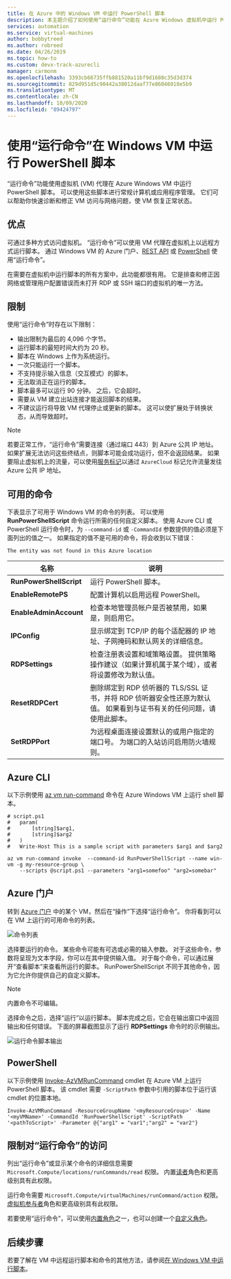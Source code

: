 ```yaml
---
title: 在 Azure 中的 Windows VM 中运行 PowerShell 脚本
description: 本主题介绍了如何使用“运行命令”功能在 Azure Windows 虚拟机中运行 PowerShell 脚本
services: automation
ms.service: virtual-machines
author: bobbytreed
ms.author: robreed
ms.date: 04/26/2019
ms.topic: how-to
ms.custom: devx-track-azurecli
manager: carmonm
ms.openlocfilehash: 3393cb66735ffb881520a11bf9d1680c35d3d374
ms.sourcegitcommit: 829d951d5c90442a38012daaf77e86046018e5b9
ms.translationtype: MT
ms.contentlocale: zh-CN
ms.lasthandoff: 10/09/2020
ms.locfileid: "89424797"
---
```

# <a name="run-powershell-scripts-in-your-windows-vm-by-using-run-command"></a>使用“运行命令”在 Windows VM 中运行 PowerShell 脚本

“运行命令”功能使用虚拟机 (VM) 代理在 Azure Windows VM 中运行 PowerShell 脚本。 可以使用这些脚本进行常规计算机或应用程序管理。 它们可以帮助你快速诊断和修正 VM 访问与网络问题，使 VM 恢复正常状态。



## <a name="benefits"></a>优点

可通过多种方式访问虚拟机。 “运行命令”可以使用 VM 代理在虚拟机上以远程方式运行脚本。 通过 Windows VM 的 Azure 门户、[REST API](/rest/api/compute/virtual%20machines%20run%20commands/runcommand) 或 [PowerShell](/powershell/module/az.compute/invoke-azvmruncommand) 使用“运行命令”。

在需要在虚拟机中运行脚本的所有方案中，此功能都很有用。 它是排查和修正因网络或管理用户配置错误而未打开 RDP 或 SSH 端口的虚拟机的唯一方法。

## <a name="restrictions"></a>限制

使用“运行命令”时存在以下限制：

* 输出限制为最后的 4,096 个字节。
* 运行脚本的最短时间大约为 20 秒。
* 脚本在 Windows 上作为系统运行。
* 一次只能运行一个脚本。
* 不支持提示输入信息（交互模式）的脚本。
* 无法取消正在运行的脚本。
* 脚本最多可以运行 90 分钟。 之后，它会超时。
* 需要从 VM 建立出站连接才能返回脚本的结果。
* 不建议运行将导致 VM 代理停止或更新的脚本。 这可以使扩展处于转换状态，从而导致超时。

> [!NOTE]
> 若要正常工作，“运行命令”需要连接（通过端口 443）到 Azure 公共 IP 地址。 如果扩展无法访问这些终结点，则脚本可能会成功运行，但不会返回结果。 如果要阻止虚拟机上的流量，可以使用[服务标记](../../virtual-network/security-overview.md#service-tags)以通过 `AzureCloud` 标记允许流量发往 Azure 公共 IP 地址。

## <a name="available-commands"></a>可用的命令

下表显示了可用于 Windows VM 的命令的列表。 可以使用 **RunPowerShellScript** 命令运行所需的任何自定义脚本。 使用 Azure CLI 或 PowerShell 运行命令时，为 `--command-id` 或 `-CommandId` 参数提供的值必须是下面列出的值之一。 如果指定的值不是可用的命令，将会收到以下错误：

```error
The entity was not found in this Azure location
```

|**名称**|**说明**|
|---|---|
|**RunPowerShellScript**|运行 PowerShell 脚本。|
|**EnableRemotePS**|配置计算机以启用远程 PowerShell。|
|**EnableAdminAccount**|检查本地管理员帐户是否被禁用，如果是，则启用它。|
|**IPConfig**| 显示绑定到 TCP/IP 的每个适配器的 IP 地址、子网掩码和默认网关的详细信息。|
|**RDPSettings**|检查注册表设置和域策略设置。 提供策略操作建议（如果计算机属于某个域），或者将设置修改为默认值。|
|**ResetRDPCert**|删除绑定到 RDP 侦听器的 TLS/SSL 证书，并将 RDP 侦听器安全性还原为默认值。 如果看到与证书有关的任何问题，请使用此脚本。|
|**SetRDPPort**|为远程桌面连接设置默认的或用户指定的端口号。 为端口的入站访问启用防火墙规则。|

## <a name="azure-cli"></a>Azure CLI

以下示例使用 [az vm run-command](/cli/azure/vm/run-command?view=azure-cli-latest#az-vm-run-command-invoke) 命令在 Azure Windows VM 上运行 shell 脚本。

```azurecli-interactive
# script.ps1
#   param(
#       [string]$arg1,
#       [string]$arg2
#   )
#   Write-Host This is a sample script with parameters $arg1 and $arg2

az vm run-command invoke  --command-id RunPowerShellScript --name win-vm -g my-resource-group \
    --scripts @script.ps1 --parameters "arg1=somefoo" "arg2=somebar"
```

## <a name="azure-portal"></a>Azure 门户

转到 [Azure 门户](https://portal.azure.com) 中的某个 VM，然后在“操作”下选择“运行命令”。  你将看到可以在 VM 上运行的可用命令的列表。

![命令列表](./media/run-command/run-command-list.png)

选择要运行的命令。 某些命令可能有可选或必需的输入参数。 对于这些命令，参数将呈现为文本字段，你可以在其中提供输入值。 对于每个命令，可以通过展开“查看脚本”来查看所运行的脚本。 RunPowerShellScript 不同于其他命令，因为它允许你提供自己的自定义脚本。

> [!NOTE]
> 内置命令不可编辑。

选择命令之后，选择“运行”以运行脚本。 脚本完成之后，它会在输出窗口中返回输出和任何错误。 下面的屏幕截图显示了运行 **RDPSettings** 命令时的示例输出。

![运行命令脚本输出](./media/run-command/run-command-script-output.png)

## <a name="powershell"></a>PowerShell

以下示例使用 [Invoke-AzVMRunCommand](/powershell/module/az.compute/invoke-azvmruncommand) cmdlet 在 Azure VM 上运行 PowerShell 脚本。 该 cmdlet 需要 `-ScriptPath` 参数中引用的脚本位于运行该 cmdlet 的位置本地。

```azurepowershell-interactive
Invoke-AzVMRunCommand -ResourceGroupName '<myResourceGroup>' -Name '<myVMName>' -CommandId 'RunPowerShellScript' -ScriptPath '<pathToScript>' -Parameter @{"arg1" = "var1";"arg2" = "var2"}
```

## <a name="limiting-access-to-run-command"></a>限制对“运行命令”的访问

列出“运行命令”或显示某个命令的详细信息需要 `Microsoft.Compute/locations/runCommands/read` 权限。 内置[读者](../../role-based-access-control/built-in-roles.md#reader)角色和更高级别具有此权限。

运行命令需要 `Microsoft.Compute/virtualMachines/runCommand/action` 权限。 [虚拟机参与者](../../role-based-access-control/built-in-roles.md#virtual-machine-contributor)角色和更高级别具有此权限。

若要使用“运行命令”，可以使用[内置角色](../../role-based-access-control/built-in-roles.md)之一，也可以创建一个[自定义角色](../../role-based-access-control/custom-roles.md)。

## <a name="next-steps"></a>后续步骤

若要了解在 VM 中远程运行脚本和命令的其他方法，请参阅[在 Windows VM 中运行脚本](run-scripts-in-vm.md)。
